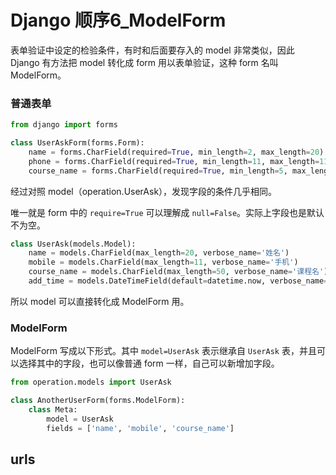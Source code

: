 # Django 顺序6_ModelForm



表单验证中设定的检验条件，有时和后面要存入的 model 非常类似，因此 Django 有方法把 model 转化成 form 用以表单验证，这种 form 名叫 ModelForm。



### 普通表单

```python
from django import forms

class UserAskForm(forms.Form):
    name = forms.CharField(required=True, min_length=2, max_length=20)
    phone = forms.CharField(required=True, min_length=11, max_length=11)
    course_name = forms.CharField(required=True, min_length=5, max_length=50)
```



经过对照 model（operation.UserAsk），发现字段的条件几乎相同。

唯一就是 form 中的 `require=True` 可以理解成 `null=False`。实际上字段也是默认不为空。

```python
class UserAsk(models.Model):
    name = models.CharField(max_length=20, verbose_name='姓名')
    mobile = models.CharField(max_length=11, verbose_name='手机')
    course_name = models.CharField(max_length=50, verbose_name='课程名')
    add_time = models.DateTimeField(default=datetime.now, verbose_name='添加时间')
```

所以 model 可以直接转化成 ModelForm 用。



### ModelForm

ModelForm 写成以下形式。其中 `model=UserAsk` 表示继承自 `UserAsk` 表，并且可以选择其中的字段，也可以像普通 form 一样，自己可以新增加字段。

```python
from operation.models import UserAsk

class AnotherUserForm(forms.ModelForm):
    class Meta:
        model = UserAsk
        fields = ['name', 'mobile', 'course_name']
```



## urls 









